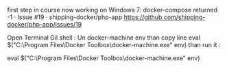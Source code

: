 
first step in course now working on Windows 7: docker-compose returned -1 · Issue #19 · shipping-docker/php-app https://github.com/shipping-docker/php-app/issues/19



Open Terminal Gil shell :
Un docker-machine env
than copy line eval $("C:\Program Files\Docker Toolbox\docker-machine.exe" env)
than run it :

eval $("C:\Program Files\Docker Toolbox\docker-machine.exe" env)